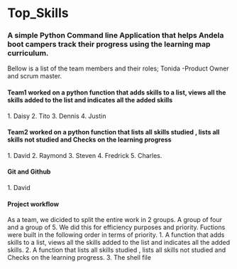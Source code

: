 # Top_Skills
<h3>A simple Python Command line Application that helps Andela boot campers track their progress using the learning map curriculum.</h3>

Bellow is a list of the team members and their roles;
  Tonida -Product Owner and scrum master.
  <h4> Team1 worked on a python function that adds skills to a list, views all the skills added to the list and indicates all the added skills </h4>
 1. Daisy
 2. Tito
 3. Dennis
 4. Justin

<h4> Team2 worked on a python function that lists all skills studied , lists all skills not studied and Checks on the learning progress </h4>
 1. David
 2. Raymond
 3. Steven
 4. Fredrick
 5. Charles.

<h4>Git and Github</h4>
 1. David

<h4> Project workflow</h4>
 As a team, we dicided to split the entire work in 2 groups. A group of four and a group of 5.
 We did this for efficiency purposes and priority.
 Fuctions were built in the following order in terms of priority.
 1. A function that adds skills to a list, views all the skills added to the list and indicates all the added skills.
 2. A function that lists all skills studied , lists all skills not studied and Checks on the learning progress.
 3. The shell file
  
